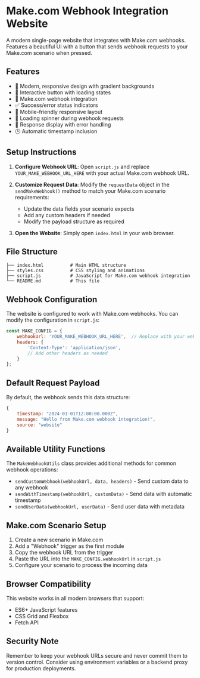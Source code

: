 # Make.com Webhook Integration Website

A modern single-page website that integrates with Make.com webhooks. Features a beautiful UI with a button that sends webhook requests to your Make.com scenario when pressed.

## Features

- 🎨 Modern, responsive design with gradient backgrounds
- 🔘 Interactive button with loading states
- 🔗 Make.com webhook integration
- ✅ Success/error status indicators
- 📱 Mobile-friendly responsive layout
- 🔄 Loading spinner during webhook requests
- 📄 Response display with error handling
- 🕒 Automatic timestamp inclusion

## Setup Instructions

1. **Configure Webhook URL**: Open `script.js` and replace `YOUR_MAKE_WEBHOOK_URL_HERE` with your actual Make.com webhook URL.

2. **Customize Request Data**: Modify the `requestData` object in the `sendMakeWebhook()` method to match your Make.com scenario requirements:
   - Update the data fields your scenario expects
   - Add any custom headers if needed
   - Modify the payload structure as required

3. **Open the Website**: Simply open `index.html` in your web browser.

## File Structure

```
├── index.html          # Main HTML structure
├── styles.css          # CSS styling and animations
├── script.js           # JavaScript for Make.com webhook integration
└── README.md           # This file
```

## Webhook Configuration

The website is configured to work with Make.com webhooks. You can modify the configuration in `script.js`:

```javascript
const MAKE_CONFIG = {
    webhookUrl: 'YOUR_MAKE_WEBHOOK_URL_HERE',  // Replace with your webhook URL
    headers: {
        'Content-Type': 'application/json',
        // Add other headers as needed
    }
};
```

## Default Request Payload

By default, the webhook sends this data structure:

```javascript
{
    timestamp: "2024-01-01T12:00:00.000Z",
    message: "Hello from Make.com webhook integration!",
    source: "website"
}
```

## Available Utility Functions

The `MakeWebhookUtils` class provides additional methods for common webhook operations:

- `sendCustomWebhook(webhookUrl, data, headers)` - Send custom data to any webhook
- `sendWithTimestamp(webhookUrl, customData)` - Send data with automatic timestamp
- `sendUserData(webhookUrl, userData)` - Send user data with metadata

## Make.com Scenario Setup

1. Create a new scenario in Make.com
2. Add a "Webhook" trigger as the first module
3. Copy the webhook URL from the trigger
4. Paste the URL into the `MAKE_CONFIG.webhookUrl` in `script.js`
5. Configure your scenario to process the incoming data

## Browser Compatibility

This website works in all modern browsers that support:
- ES6+ JavaScript features
- CSS Grid and Flexbox
- Fetch API

## Security Note

Remember to keep your webhook URLs secure and never commit them to version control. Consider using environment variables or a backend proxy for production deployments.
